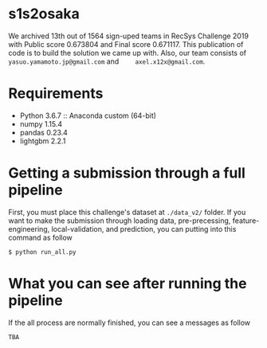 # s1s2osaka
We archived 13th out of 1564 sign-uped teams in RecSys Challenge 2019 with Public score 0.673804 and Final score 0.671117. This publication of code is to build the solution we came up with. Also, our team consists of `yasuo.yamamoto.jp@gmail.com` and `    axel.x12x@gmail.com`.  

# Requirements
- Python 3.6.7 :: Anaconda custom (64-bit)
- numpy 1.15.4
- pandas 0.23.4
- lightgbm 2.2.1

# Getting a submission through a full pipeline
First, you must place this challenge's dataset at `./data_v2/` folder.
If you want to make the submission through loading data, pre-precessing, feature-engineering, local-validation, and prediction, you can putting into this command as follow 
```
$ python run_all.py
```

# What you can see after running the pipeline
If the all process are normally finished, you can see a messages as follow
```
TBA
```   

